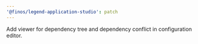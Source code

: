 ```yaml
---
'@finos/legend-application-studio': patch
---
```


Add viewer for dependency tree and dependency conflict in configuration editor.